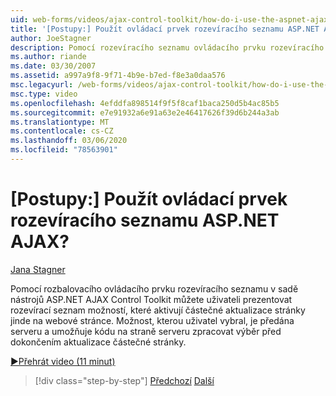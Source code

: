 ```yaml
---
uid: web-forms/videos/ajax-control-toolkit/how-do-i-use-the-aspnet-ajax-dropdown-control
title: '[Postupy:] Použít ovládací prvek rozevíracího seznamu ASP.NET AJAX? | Dokumenty Microsoft'
author: JoeStagner
description: Pomocí rozevíracího seznamu ovládacího prvku rozevíracího seznamu ASP.NET AJAX Control Toolkit můžete uživateli prezentovat rozevírací seznam možností, které aktivují částečné PA...
ms.author: riande
ms.date: 03/30/2007
ms.assetid: a997a9f8-9f71-4b9e-b7ed-f8e3a0daa576
msc.legacyurl: /web-forms/videos/ajax-control-toolkit/how-do-i-use-the-aspnet-ajax-dropdown-control
msc.type: video
ms.openlocfilehash: 4efddfa898514f9f5f8caf1baca250d5b4ac85b5
ms.sourcegitcommit: e7e91932a6e91a63e2e46417626f39d6b244a3ab
ms.translationtype: MT
ms.contentlocale: cs-CZ
ms.lasthandoff: 03/06/2020
ms.locfileid: "78563901"
---
```

# <a name="how-do-i-use-the-aspnet-ajax-dropdown-control"></a>[Postupy:] Použít ovládací prvek rozevíracího seznamu ASP.NET AJAX?

[Jana Stagner](https://github.com/JoeStagner)

Pomocí rozbalovacího ovládacího prvku rozevíracího seznamu v sadě nástrojů ASP.NET AJAX Control Toolkit můžete uživateli prezentovat rozevírací seznam možností, které aktivují částečné aktualizace stránky jinde na webové stránce. Možnost, kterou uživatel vybral, je předána serveru a umožňuje kódu na straně serveru zpracovat výběr před dokončením aktualizace částečné stránky.

[&#9654;Přehrát video (11 minut)](https://channel9.msdn.com/Blogs/ASP-NET-Site-Videos/how-do-i-use-the-aspnet-ajax-dropdown-control)

> [!div class="step-by-step"]
> [Předchozí](how-do-i-configure-the-aspnet-ajax-calendar-control.md)
> [Další](how-do-i-use-the-aspnet-ajax-maskededit-controls.md)
